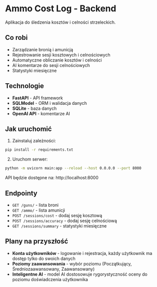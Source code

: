 # Ammo Cost Log - Backend

Aplikacja do śledzenia kosztów i celności strzeleckich.

## Co robi
- Zarządzanie bronią i amunicją
- Rejestrowanie sesji kosztowych i celnościowych
- Automatyczne obliczanie kosztów i celności
- AI komentarze do sesji celnościowych
- Statystyki miesięczne

## Technologie
- **FastAPI** - API framework
- **SQLModel** - ORM i walidacja danych
- **SQLite** - baza danych
- **OpenAI API** - komentarze AI

## Jak uruchomić

1. Zainstaluj zależności:
```bash
pip install -r requirements.txt
```

2. Uruchom serwer:
```bash
python -m uvicorn main:app --reload --host 0.0.0.0 --port 8000
```

API będzie dostępne na: http://localhost:8000

## Endpointy
- `GET /guns/` - lista broni
- `GET /ammo/` - lista amunicji  
- `POST /sessions/cost` - dodaj sesję kosztową
- `POST /sessions/accuracy` - dodaj sesję celnościową
- `GET /sessions/summary` - statystyki miesięczne

## Plany na przyszłość
- **Konta użytkowników** - logowanie i rejestracja, każdy użytkownik ma dostęp tylko do swoich danych
- **Poziomy zaawansowania** - wybór poziomu (Początkujący, Średniozaawansowany, Zaawansowany)
- **Inteligentne AI** - model AI dostosowuje rygorystyczność oceny do poziomu doświadczenia użytkownika